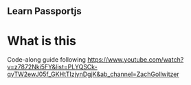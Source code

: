 ## Learn Passportjs

# What is this
Code-along guide following
https://www.youtube.com/watch?v=z7872Nki5FY&list=PLYQSCk-qyTW2ewJ05f_GKHtTIzjynDgjK&ab_channel=ZachGollwitzer